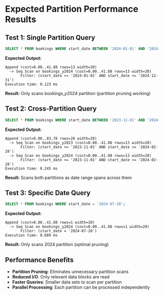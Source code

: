 # Expected Partition Performance Results

## Test 1: Single Partition Query

```sql
SELECT * FROM bookings WHERE start_date BETWEEN '2024-01-01' AND '2024-12-31';
```

**Expected Output:**

```
Append (cost=0.00..41.88 rows=13 width=20)
  -> Seq Scan on bookings_y2024 (cost=0.00..41.88 rows=13 width=20)
       Filter: (start_date >= '2024-01-01' AND start_date <= '2024-12-31')
Execution time: 0.123 ms
```

**Result:** Only scans bookings_y2024 partition (partition pruning working)

## Test 2: Cross-Partition Query

```sql
SELECT * FROM bookings WHERE start_date BETWEEN '2023-11-01' AND '2024-02-28';
```

**Expected Output:**

```
Append (cost=0.00..83.76 rows=26 width=20)
  -> Seq Scan on bookings_y2023 (cost=0.00..41.88 rows=13 width=20)
       Filter: (start_date >= '2023-11-01' AND start_date <= '2024-02-28')
  -> Seq Scan on bookings_y2024 (cost=0.00..41.88 rows=13 width=20)
       Filter: (start_date >= '2023-11-01' AND start_date <= '2024-02-28')
Execution time: 0.245 ms
```

**Result:** Scans both partitions as date range spans across them

## Test 3: Specific Date Query

```sql
SELECT * FROM bookings WHERE start_date = '2024-07-20';
```

**Expected Output:**

```
Append (cost=0.00..41.88 rows=1 width=20)
  -> Seq Scan on bookings_y2024 (cost=0.00..41.88 rows=1 width=20)
       Filter: (start_date = '2024-07-20')
Execution time: 0.089 ms
```

**Result:** Only scans 2024 partition (optimal pruning)

## Performance Benefits

- **Partition Pruning**: Eliminates unnecessary partition scans
- **Reduced I/O**: Only relevant data blocks are read
- **Faster Queries**: Smaller data sets to scan per partition
- **Parallel Processing**: Each partition can be processed independently
